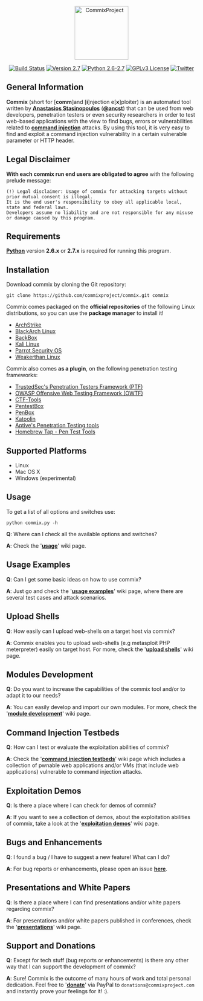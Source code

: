 <p align="center">
  <img alt="CommixProject" src="https://camo.githubusercontent.com/41258687d868cf76951a37f6be7961c4c862dfb3/687474703a2f2f692e696d6775722e636f6d2f6c4b6762336c712e706e67" height="142" />
  <p align="center">
    <a href="https://api.travis-ci.org/commixproject/commix"><img alt="Build Status" src="https://api.travis-ci.org/commixproject/commix.svg?branch=master"></a>
    <a href="https://github.com/commixproject/commix/releases/tag/v2.7-20181218"><img alt="Version 2.7" src="https://img.shields.io/badge/Version-2.7-green.svg"></a>
    <a href="http://www.python.org/download/"><img alt="Python 2.6-2.7" src="https://img.shields.io/badge/Python-2.6--2.7-yellow.svg"></a>
    <a href="https://github.com/commixproject/commix/blob/master/readme/COPYING"><img alt="GPLv3 License" src="https://img.shields.io/badge/License-GPLv3-red.svg"></a>
    <a href="http://www.twitter.com/commixproject"><img alt="Twitter" src="https://img.shields.io/badge/Twitter-@commixproject-blue.svg"></a>
  </p>
</p>

## General Information

**Commix** (short for [**comm**]and [**i**]njection e[**x**]ploiter) is an automated tool written by **[Anastasios Stasinopoulos](https://github.com/stasinopoulos)** (**[@ancst](https://twitter.com/ancst)**) that can be used from web developers, penetration testers or even security researchers in order to test web-based applications with the view to find bugs, errors or vulnerabilities related to **[command injection](https://www.owasp.org/index.php/Command_Injection)** attacks. By using this tool, it is very easy to find and exploit a command injection vulnerability in a certain vulnerable parameter or HTTP header.

## Legal Disclaimer

**With each commix run end users are obligated to agree** with the following prelude message:
```
(!) Legal disclaimer: Usage of commix for attacking targets without prior mutual consent is illegal. 
It is the end user's responsibility to obey all applicable local, state and federal laws. 
Developers assume no liability and are not responsible for any misuse or damage caused by this program.
```

## Requirements

**[Python](http://www.python.org/download/)** version **2.6.x** or **2.7.x** is required for running this program.

## Installation

Download commix by cloning the Git repository:

    git clone https://github.com/commixproject/commix.git commix

Commix comes packaged on the **official repositories** of the following Linux distributions, so you can use the **package manager** to install it!

- [ArchStrike](https://archstrike.org/)
- [BlackArch Linux](http://blackarch.org/)
- [BackBox](https://backbox.org/)
- [Kali Linux](https://www.kali.org/)
- [Parrot Security OS](https://www.parrotsec.org/)
- [Weakerthan Linux](http://www.weaknetlabs.com/)

Commix also comes **as a plugin**, on the following penetration testing frameworks:

- [TrustedSec's Penetration Testers Framework (PTF)](https://github.com/trustedsec/ptf)
- [OWASP Offensive Web Testing Framework (OWTF)](https://github.com/owtf/owtf)
- [CTF-Tools](https://github.com/zardus/ctf-tools)
- [PentestBox](https://tools.pentestbox.com/)
- [PenBox](https://github.com/x3omdax/PenBox)
- [Katoolin](https://github.com/LionSec/katoolin)
- [Aptive's Penetration Testing tools](https://github.com/Aptive/penetration-testing-tools)
- [Homebrew Tap - Pen Test Tools ](https://github.com/sidaf/homebrew-pentest)

## Supported Platforms

- Linux
- Mac OS X
- Windows (experimental)

## Usage

To get a list of all options and switches use:

    python commix.py -h

**Q**: Where can I check all the available options and switches? 

**A**: Check the '**[usage](https://github.com/commixproject/commix/wiki/Usage)**' wiki page.

## Usage Examples

**Q**: Can I get some basic ideas on how to use commix? 

**A**: Just go and check the '**[usage examples](https://github.com/commixproject/commix/wiki/Usage-Examples)**' wiki page, where there are several test cases and attack scenarios.

## Upload Shells

**Q**: How easily can I upload web-shells on a target host via commix? 

**A**: Commix enables you to upload web-shells (e.g metasploit PHP meterpreter) easily on target host. For more, check the '**[upload shells](https://github.com/commixproject/commix/wiki/Upload-shells)**' wiki page.

## Modules Development

**Q**: Do you want to increase the capabilities of the commix tool and/or to adapt it to our needs?

**A**: You can easily develop and import our own modules. For more, check the '**[module development](https://github.com/commixproject/commix/wiki/Module-Development)**' wiki page.

## Command Injection Testbeds

**Q**: How can I test or evaluate the exploitation abilities of commix?

**A**: Check the '**[command injection testbeds](https://github.com/commixproject/commix/wiki/Command-Injection-Testbeds)**' wiki page which includes a collection of pwnable web applications and/or VMs (that include web applications) vulnerable to command injection attacks.

## Exploitation Demos

**Q**: Is there a place where I can check for demos of commix?

**A**: If you want to see a collection of demos, about the exploitation abilities of commix, take a look at the '**[exploitation demos](https://github.com/commixproject/commix/wiki/Exploitation-Demos)**' wiki page.

## Bugs and Enhancements

**Q**: I found a bug / I have to suggest a new feature! What can I do?

**A**: For bug reports or enhancements, please open an issue **[here](https://github.com/commixproject/commix/issues)**.

## Presentations and White Papers
**Q**: Is there a place where I can find presentations and/or white papers regarding commix?

**A**: For presentations and/or white papers published in conferences, check the '**[presentations](https://github.com/commixproject/commix/wiki/Presentations)**' wiki page.

## Support and Donations
**Q**: Except for tech stuff (bug reports or enhancements) is there any other way that I can support the development of commix?

**A**: Sure! Commix is the outcome of many hours of work and total personal dedication. Feel free to '**[donate](https://www.paypal.com/gr/webapps/mpp/send-money-online)**' via PayPal to `donations@commixproject.com` and instantly prove your feelings for it! :).